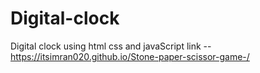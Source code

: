 # Digital-clock
Digital clock using html css and javaScript
link -- https://itsimran020.github.io/Stone-paper-scissor-game-/